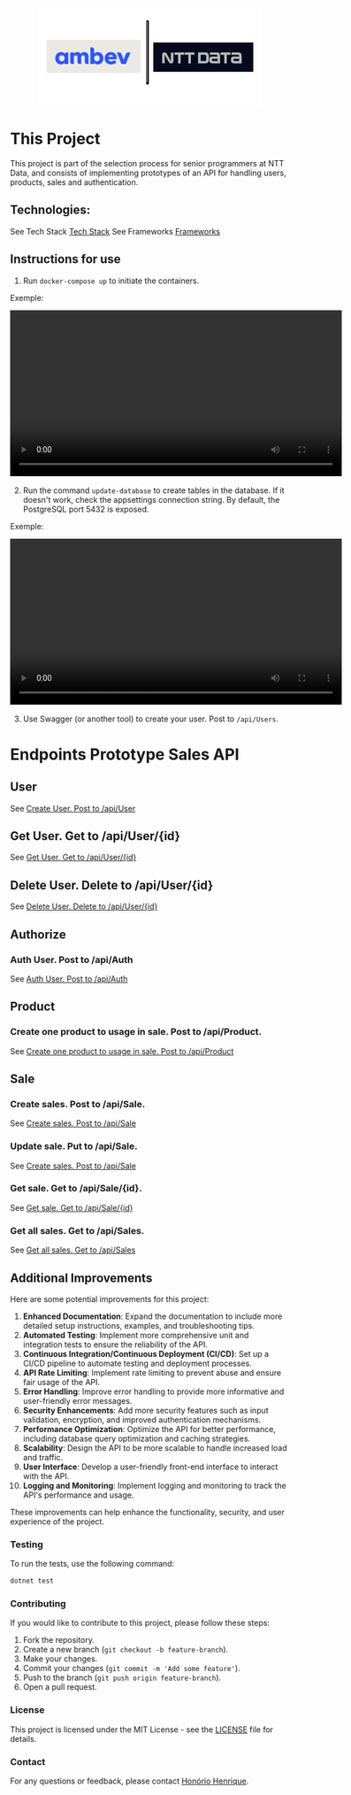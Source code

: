 <p align="center">
  <img src="assets/img/logo.png" alt="Logo" />
</p>

# This Project

This project is part of the selection process for senior programmers at NTT Data, and consists of implementing prototypes of an API for handling users, products, sales and authentication.

## Technologies:

See Tech Stack [Tech Stack](/.doc/tech-stack.md)
See Frameworks [Frameworks](/.doc/frameworks.md)

## Instructions for use

1. Run `docker-compose up` to initiate the containers.

Exemple:
<p align="center">
    <video width="600" controls>
        <source src="assets/docker-compose-up-command.mp4" type="video/mp4">
        Your browser does not support the video tag.
    </video>
</p>

2. Run the command `update-database` to create tables in the database. If it doesn't work, check the appsettings connection string. By default, the PostgreSQL port 5432 is exposed.

Exemple:
<p align="center">
    <video width="600" controls>
        <source src="assets/movies/update-database-command.mp4" type="video/mp4">
        Your browser does not support the video tag.
    </video>
</p>

3. Use Swagger (or another tool) to create your user. Post to `/api/Users`.

# Endpoints Prototype Sales API

## User

See [Create User. Post to /api/User](/.doc/create-your-user.md)

## Get User. Get to /api/User/{id}

See [Get User. Get to /api/User/{id}](/.doc/get-user.md)

## Delete User. Delete to /api/User/{id}

See [Delete User. Delete to /api/User/{id}](/.doc/delete-user.md)

## Authorize

### Auth User. Post to /api/Auth

See [Auth User. Post to /api/Auth](/.doc/authorize.md)

## Product

### Create one product to usage in sale. Post to /api/Product.

See [Create one product to usage in sale. Post to /api/Product](/.doc/create-product.md)

## Sale

### Create sales. Post to /api/Sale.

See [Create sales. Post to /api/Sale](/.doc/create-sale.md)

### Update sale. Put to /api/Sale.

See [Create sales. Post to /api/Sale](/.doc/update-sale.md)

### Get sale. Get to /api/Sale/{id}.

See [Get sale. Get to /api/Sale/{id}](/.doc/get-sale.md)

### Get all sales. Get to /api/Sales.

See [Get all sales. Get to /api/Sales](/.doc/get-sales.md)

## Additional Improvements

Here are some potential improvements for this project:

1. **Enhanced Documentation**: Expand the documentation to include more detailed setup instructions, examples, and troubleshooting tips.
2. **Automated Testing**: Implement more comprehensive unit and integration tests to ensure the reliability of the API.
3. **Continuous Integration/Continuous Deployment (CI/CD)**: Set up a CI/CD pipeline to automate testing and deployment processes.
4. **API Rate Limiting**: Implement rate limiting to prevent abuse and ensure fair usage of the API.
5. **Error Handling**: Improve error handling to provide more informative and user-friendly error messages.
6. **Security Enhancements**: Add more security features such as input validation, encryption, and improved authentication mechanisms.
7. **Performance Optimization**: Optimize the API for better performance, including database query optimization and caching strategies.
8. **Scalability**: Design the API to be more scalable to handle increased load and traffic.
9. **User Interface**: Develop a user-friendly front-end interface to interact with the API.
10. **Logging and Monitoring**: Implement logging and monitoring to track the API's performance and usage.

These improvements can help enhance the functionality, security, and user experience of the project.

### Testing

To run the tests, use the following command:

```bash
dotnet test
```

### Contributing

If you would like to contribute to this project, please follow these steps:

1. Fork the repository.
2. Create a new branch (`git checkout -b feature-branch`).
3. Make your changes.
4. Commit your changes (`git commit -m 'Add some feature'`).
5. Push to the branch (`git push origin feature-branch`).
6. Open a pull request.

### License

This project is licensed under the MIT License - see the [LICENSE](LICENSE) file for details.

### Contact

For any questions or feedback, please contact [Honório Henrique](mailto:henriquew3c@gmail.com).
